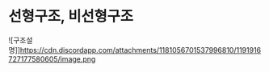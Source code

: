# 선형구조, 비선형구조

![구조설명]]https://cdn.discordapp.com/attachments/1181056701537996810/1191916727177580605/image.png